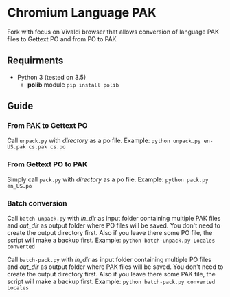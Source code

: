 # Chromium Language PAK
Fork with focus on Vivaldi browser that allows conversion of language PAK files to Gettext PO and from PO to PAK

## Requirments
* Python 3 (tested on 3.5)
  * **polib** module `pip install polib`
  
## Guide

### From PAK to Gettext PO
Call `unpack.py` with _directory_ as a po file. Example: `python unpack.py en-US.pak cs.pak cs.po`

### From Gettext PO to PAK
Simply call `pack.py` with _directory_ as a po file. Example: `python pack.py en_US.po`

### Batch conversion
Call `batch-unpack.py` with _in_dir_ as input folder containing multiple PAK files and _out_dir_ as output folder where PO files will be saved. You don't need to create the output directory first. Also if you leave there some PO file, the script will make a backup first. Example: `python batch-unpack.py Locales converted`

Call `batch-pack.py` with _in_dir_ as input folder containing multiple PO files and _out_dir_ as output folder where PAK files will be saved. You don't need to create the output directory first. Also if you leave there some PAK file, the script will make a backup first. Example: `python batch-pack.py converted Locales`
